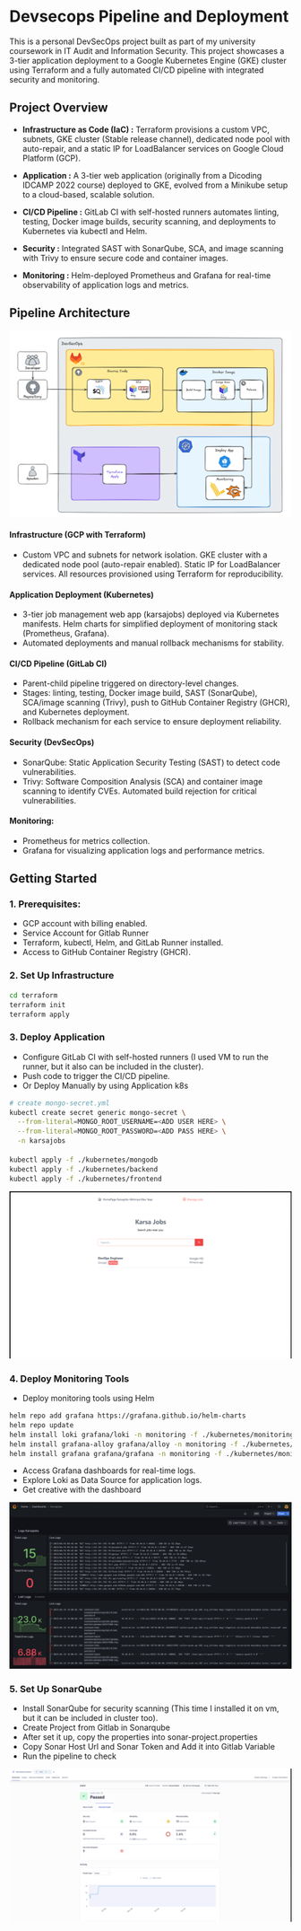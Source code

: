 # Devsecops Pipeline and Deployment 

This is a personal DevSecOps project built as part of my university coursework in IT Audit and Information Security. This project showcases a 3-tier application deployment to a Google Kubernetes Engine (GKE) cluster using Terraform and a fully automated CI/CD pipeline with integrated security and monitoring.

## Project Overview

- **Infrastructure as Code (IaC) :** Terraform provisions a custom VPC, subnets, GKE cluster (Stable release channel), dedicated node pool with auto-repair, and a static IP for LoadBalancer services on Google Cloud Platform (GCP).

- **Application :** A 3-tier web application (originally from a Dicoding IDCAMP 2022 course) deployed to GKE, evolved from a Minikube setup to a cloud-based, scalable solution.

- **CI/CD Pipeline :** GitLab CI with self-hosted runners automates linting, testing, Docker image builds, security scanning, and deployments to Kubernetes via kubectl and Helm.

- **Security :** Integrated SAST with SonarQube, SCA, and image scanning with Trivy to ensure secure code and container images.

- **Monitoring :** Helm-deployed Prometheus and Grafana for real-time observability of application logs and metrics.

## Pipeline Architecture

![system-architecture](./asset/image/System-Architecture.png)

#### Infrastructure (GCP with Terraform)

- Custom VPC and subnets for network isolation. GKE cluster with a dedicated node pool (auto-repair enabled). Static IP for LoadBalancer services. All resources provisioned using Terraform for reproducibility.

#### Application Deployment (Kubernetes)
- 3-tier job management web app (karsajobs) deployed via Kubernetes manifests. Helm charts for simplified deployment of monitoring stack (Prometheus, Grafana).
- Automated deployments and manual rollback mechanisms for stability.

#### CI/CD Pipeline (GitLab CI)

- Parent-child pipeline triggered on directory-level changes. 
- Stages: linting, testing, Docker image build, SAST (SonarQube), SCA/image scanning (Trivy), push to GitHub Container Registry (GHCR), and Kubernetes deployment. 
- Rollback mechanism for each service to ensure deployment reliability.

#### Security (DevSecOps)

- SonarQube: Static Application Security Testing (SAST) to detect code vulnerabilities.
- Trivy: Software Composition Analysis (SCA) and container image scanning to identify CVEs. Automated build rejection for critical vulnerabilities.

#### Monitoring:
- Prometheus for metrics collection.
- Grafana for visualizing application logs and performance metrics.


## Getting Started

### 1. Prerequisites:
- GCP account with billing enabled.
- Service Account for Gitlab Runner
- Terraform, kubectl, Helm, and GitLab Runner installed.
- Access to GitHub Container Registry (GHCR).

### 2. Set Up Infrastructure

```bash
cd terraform
terraform init
terraform apply
```

### 3. Deploy Application
- Configure GitLab CI with self-hosted runners (I used VM to run the runner, but it also can be included in the cluster).
- Push code to trigger the CI/CD pipeline.
- Or Deploy Manually by using Application k8s

```bash
# create mongo-secret.yml 
kubectl create secret generic mongo-secret \
  --from-literal=MONGO_ROOT_USERNAME=<ADD USER HERE> \
  --from-literal=MONGO_ROOT_PASSWORD=<ADD PASS HERE> \
  -n karsajobs

kubectl apply -f ./kubernetes/mongodb
kubectl apply -f ./kubernetes/backend
kubectl apply -f ./kubernetes/frontend
```

![Application-UI](./asset/image/Application.png)


### 4. Deploy Monitoring Tools
- Deploy monitoring tools using Helm

```bash
helm repo add grafana https://grafana.github.io/helm-charts
helm repo update
helm install loki grafana/loki -n monitoring -f ./kubernetes/monitoring/loki.yaml
helm install grafana-alloy grafana/alloy -n monitoring -f ./kubernetes/monitoring/alloy.yaml
helm install grafana grafana/grafana -n monitoring -f ./kubernetes/monitoring/grafana.yaml
```
- Access Grafana dashboards for real-time logs.
- Explore Loki as Data Source for application logs.
- Get creative with the dashboard

![Monitoring](./asset/image/Monitoring-Dashboard.png)


### 5. Set Up SonarQube
- Install SonarQube for security scanning (This time I installed it on vm, but it can be included in cluster too).
- Create Project from Gitlab in Sonarqube 
- After set it up, copy the properties into sonar-project.properties
- Copy Sonar Host Url and Sonar Token and Add it into Gitlab Variable
- Run the pipeline to check

![Sonarqube](./asset/image/Sonarqube.png)